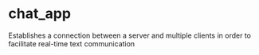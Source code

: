 # chat_app
Establishes a connection between a server and multiple clients in order to facilitate real-time text communication
